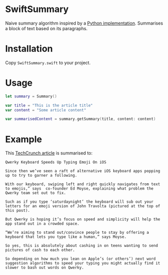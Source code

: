 # SwiftSummary
Naive summary algorithm inspired by a [Python implementation](https://gist.github.com/shlomibabluki/5473521). Summarises a block of text based on its paragraphs.

# Installation
Copy `SwiftSummary.swift` to your project.

# Usage
```swift
let summary = Summary()

var title = "This is the article title"
var content = "Some article content"

var summarisedContent = summary.getSummary(title, content: content)
```

# Example
This [TechCrunch article](http://techcrunch.com/2015/01/19/qwerky/) is summarised to:
```text
Qwerky Keyboard Speeds Up Typing Emoji On iOS

Since then we’ve seen a raft of alternative iOS keyboard apps popping up to try to garner a following.

With our keyboard, swiping left and right quickly navigates from text to emojis,” says  co-founder Ed Moyse, explaining what problem the Qwerky team set out to fix.

Such as if you type ‘saturdaynight’ the keyboard will sub out your letters for an emoji version of John Travolta (pictured at the top of this post).

But Qwerky is hoping it’s focus on speed and simplicity will help the app stand out in a crowded space.

“We’re aiming to stand out/convince people to stay by offering a keyboard that lets you type like a human,” says Moyse.

So yes, this is absolutely about cashing in on teens wanting to send pictures of cash to each other.

So depending on how much you lean on Apple’s (or others’) next word suggestion algorithms to speed your typing you might actually find it slower to bash out words on Qwerky.
```
